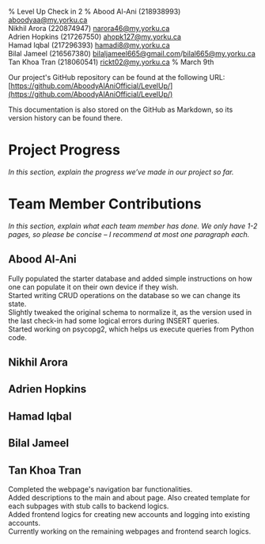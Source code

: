 % Level Up Check in 2 
% Abood Al-Ani (218938993) <aboodyaa@my.yorku.ca>  
  Nikhil Arora (220874947) <narora46@my.yorku.ca>  
  Adrien Hopkins (217267550) <ahopk127@my.yorku.ca>  
  Hamad Iqbal (217296393) <hamadi8@my.yorku.ca>  
  Bilal Jameel (216567380) <bilaljameel665@gmail.com>/<bilal665@my.yorku.ca>  
  Tan Khoa Tran (218060541) <rickt02@my.yorku.ca>
% March 9th

Our project's GitHub repository can be found at the following URL:  
[https://github.com/AboodyAlAniOfficial/LevelUp/](https://github.com/AboodyAlAniOfficial/LevelUp/)

This documentation is also stored on the GitHub as Markdown, so its version history can be found there.

# Project Progress

*In this section, explain the progress we’ve made in our project so far.*

# Team Member Contributions

*In this section, explain what each team member has done.  We only have 1-2 pages, so please be concise – I recommend at most one paragraph each.*

## Abood Al-Ani
Fully populated the starter database and added simple instructions on how one can populate it on their own device if they wish.\
Started writing CRUD operations on the database so we can change its state.\
Slightly tweaked the original schema to normalize it, as the version used in the last check-in had some logical errors during INSERT queries.\
Started working on psycopg2, which helps us execute queries from Python code.

## Nikhil Arora

## Adrien Hopkins

## Hamad Iqbal

## Bilal Jameel

## Tan Khoa Tran
Completed the webpage's navigation bar functionalities.\
Added descriptions to the main and about page. Also created template for each subpages with stub calls to backend logics.\
Added frontend logics for creating new accounts and logging into existing accounts.\
Currently working on the remaining webpages and frontend search logics.
